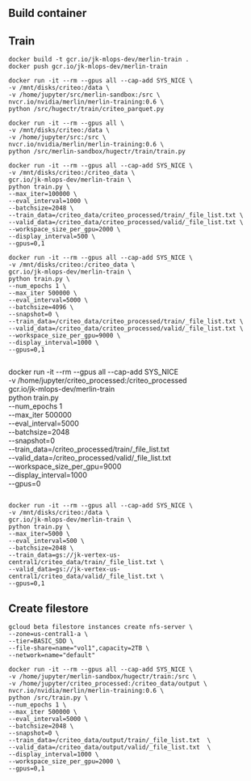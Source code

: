 
## Build container






## Train

```
docker build -t gcr.io/jk-mlops-dev/merlin-train .
docker push gcr.io/jk-mlops-dev/merlin-train
```


```
docker run -it --rm --gpus all --cap-add SYS_NICE \
-v /mnt/disks/criteo:/data \
-v /home/jupyter/src/merlin-sandbox:/src \
nvcr.io/nvidia/merlin/merlin-training:0.6 \
python /src/hugectr/train/criteo_parquet.py
```

```
docker run -it --rm --gpus all \
-v /mnt/disks/criteo:/data \
-v /home/jupyter/src:/src \
nvcr.io/nvidia/merlin/merlin-training:0.6 \
python /src/merlin-sandbox/hugectr/train/train.py
```

```
docker run -it --rm --gpus all --cap-add SYS_NICE \
-v /mnt/disks/criteo:/criteo_data \
gcr.io/jk-mlops-dev/merlin-train \
python train.py \
--max_iter=100000 \
--eval_interval=1000 \
--batchsize=2048 \
--train_data=/criteo_data/criteo_processed/train/_file_list.txt \
--valid_data=/criteo_data/criteo_processed/valid/_file_list.txt \
--workspace_size_per_gpu=2000 \
--display_interval=500 \
--gpus=0,1
```

```
docker run -it --rm --gpus all --cap-add SYS_NICE \
-v /mnt/disks/criteo:/criteo_data \
gcr.io/jk-mlops-dev/merlin-train \
python train.py \
--num_epochs 1 \
--max_iter 500000 \
--eval_interval=5000 \
--batchsize=4096 \
--snapshot=0 \
--train_data=/criteo_data/criteo_processed/train/_file_list.txt \
--valid_data=/criteo_data/criteo_processed/valid/_file_list.txt \
--workspace_size_per_gpu=9000 \
--display_interval=1000 \
--gpus=0,1
```

```
```
docker run -it --rm --gpus all --cap-add SYS_NICE \
-v /home/jupyter/criteo_processed:/criteo_processed \
gcr.io/jk-mlops-dev/merlin-train \
python train.py \
--num_epochs 1 \
--max_iter 500000 \
--eval_interval=5000 \
--batchsize=2048 \
--snapshot=0 \
--train_data=/criteo_processed/train/_file_list.txt \
--valid_data=/criteo_processed/valid/_file_list.txt \
--workspace_size_per_gpu=9000 \
--display_interval=1000 \
--gpus=0
```
```



```
docker run -it --rm --gpus all --cap-add SYS_NICE \
-v /mnt/disks/criteo:/data \
gcr.io/jk-mlops-dev/merlin-train \
python train.py \
--max_iter=5000 \
--eval_interval=500 \
--batchsize=2048 \
--train_data=gs://jk-vertex-us-central1/criteo_data/train/_file_list.txt \
--valid_data=gs://jk-vertex-us-central1/criteo_data/valid/_file_list.txt \
--gpus=0,1
```



## Create filestore

```
gcloud beta filestore instances create nfs-server \
--zone=us-central1-a \
--tier=BASIC_SDD \
--file-share=name="vol1",capacity=2TB \
--network=name="default"
```

```
docker run -it --rm --gpus all --cap-add SYS_NICE \
-v /home/jupyter/merlin-sandbox/hugectr/train:/src \
-v /home/jupyter/criteo_processed:/criteo_data/output \
nvcr.io/nvidia/merlin/merlin-training:0.6 \
python /src/train.py \
--num_epochs 1 \
--max_iter 500000 \
--eval_interval=5000 \
--batchsize=2048 \
--snapshot=0 \
--train_data=/criteo_data/output/train/_file_list.txt  \
--valid_data=/criteo_data/output/valid/_file_list.txt  \
--display_interval=1000 \
--workspace_size_per_gpu=2000 \
--gpus=0,1
```
